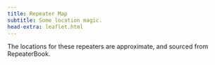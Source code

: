 ```yaml
---
title: Repeater Map
subtitle: Some location magic.
head-extra: leaflet.html
---
```


The locations for these repeaters are approximate, and sourced from RepeaterBook.

<div id="map" style="height: 730px; border-radius: 500px;"></div>

<style>
    .custom-icon {
        background-color: #165a0a;
        border-radius: 50%;
        text-align: center;
        color: white;
    }

    .icon-label {
        line-height: 25px;
        /* Match the height of the icon */
    }
</style>


<script>
var map = L.map('map').setView([47.63, -122.75], 8);

L.tileLayer('https://tile.openstreetmap.org/{z}/{x}/{y}.png', {
    maxZoom: 19,
    attribution: '&copy; <a href="http://www.openstreetmap.org/copyright">OpenStreetMap</a>'
}).addTo(map);

L.marker([47.6238670367, -122.3150024400], {icon: L.divIcon({className: 'custom-icon', html: "<div class='icon-label'>...</div>", iconSize: [25, 25]}) }).bindPopup('RR# 1 - WW7PSR (146.960)<br>RR# 2 - WW7PSR (52.870)<br>RR# 13 - W7ACS (442.875)<br>').addTo(map);
L.marker([47.6324996900, -122.3560028100], {icon: L.divIcon({className: 'custom-icon', html: "<div class='icon-label'>3</div>", iconSize: [25, 25]}) }).bindPopup('RR# 3 - WW7SEA (444.700)<br>').addTo(map);
L.marker([47.5404380333, -122.3780892333], {icon: L.divIcon({className: 'custom-icon', html: "<div class='icon-label'>...</div>", iconSize: [25, 25]}) }).bindPopup('RR# 4 - W7AW (53.290)<br>RR# 5 - W7AW (145.130)<br>RR# 6 - W7AW (441.800)<br>').addTo(map);
L.marker([47.2528991700, -122.4440002400], {icon: L.divIcon({className: 'custom-icon', html: "<div class='icon-label'>...</div>", iconSize: [25, 25]}) }).bindPopup('RR# 7 - W7DK (147.280)<br>RR# 8 - W7DK (440.625)<br>RR# 9 - W7DK (145.210)<br>').addTo(map);
L.marker([46.8429336533, -122.7643330900], {icon: L.divIcon({className: 'custom-icon', html: "<div class='icon-label'>...</div>", iconSize: [25, 25]}) }).bindPopup('RR# 10 - W7DK (147.380)<br>RR# 69 - NT7H (224.460)<br>RR# 70 - NT7H (441.400)<br>').addTo(map);
L.marker([47.6031132000, -122.3187965000], {icon: L.divIcon({className: 'custom-icon', html: "<div class='icon-label'>11</div>", iconSize: [25, 25]}) }).bindPopup('RR# 11 - W7ACS (442.300)<br>').addTo(map);
L.marker([47.6043014500, -122.3300018300], {icon: L.divIcon({className: 'custom-icon', html: "<div class='icon-label'>12</div>", iconSize: [25, 25]}) }).bindPopup('RR# 12 - W7ACS (444.550)<br>').addTo(map);
L.marker([47.6510101000, -122.3893988000], {icon: L.divIcon({className: 'custom-icon', html: "<div class='icon-label'>14</div>", iconSize: [25, 25]}) }).bindPopup('RR# 14 - W7ACS (443.475)<br>').addTo(map);
L.marker([47.6901190000, -122.3177855000], {icon: L.divIcon({className: 'custom-icon', html: "<div class='icon-label'>15</div>", iconSize: [25, 25]}) }).bindPopup('RR# 15 - W7ACS (443.650)<br>').addTo(map);
L.marker([47.7719300000, -122.2810100000], {icon: L.divIcon({className: 'custom-icon', html: "<div class='icon-label'>16</div>", iconSize: [25, 25]}) }).bindPopup('RR# 16 - W7ACS (440.600)<br>').addTo(map);
L.marker([47.5209999100, -122.3430023200], {icon: L.divIcon({className: 'custom-icon', html: "<div class='icon-label'>17</div>", iconSize: [25, 25]}) }).bindPopup('RR# 17 - W7ACS (443.200)<br>').addTo(map);
L.marker([47.6884994500, -122.1559982300], {icon: L.divIcon({className: 'custom-icon', html: "<div class='icon-label'>...</div>", iconSize: [25, 25]}) }).bindPopup('RR# 18 - K7LWH (53.170)<br>RR# 19 - K7LWH (145.490)<br>').addTo(map);
L.marker([47.6814994800, -122.2089996300], {icon: L.divIcon({className: 'custom-icon', html: "<div class='icon-label'>...</div>", iconSize: [25, 25]}) }).bindPopup('RR# 20 - K7LWH (224.360)<br>RR# 21 - K7LWH (441.075)<br>').addTo(map);
L.marker([47.5683670000, -122.2207290000], {icon: L.divIcon({className: 'custom-icon', html: "<div class='icon-label'>...</div>", iconSize: [25, 25]}) }).bindPopup('RR# 22 - W7MIR (147.160)<br>RR# 23 - W7MIR (440.150)<br>').addTo(map);
L.marker([48.5833015400, -122.1449966400], {icon: L.divIcon({className: 'custom-icon', html: "<div class='icon-label'>24</div>", iconSize: [25, 25]}) }).bindPopup('RR# 24 - N7GDE (145.190)<br>').addTo(map);
L.marker([47.5494494900, -122.7834260000], {icon: L.divIcon({className: 'custom-icon', html: "<div class='icon-label'>...</div>", iconSize: [25, 25]}) }).bindPopup('RR# 25 - KC7Z (146.620)<br>RR# 26 - KC7Z (442.650)<br>RR# 27 - KC7Z (441.175)<br>').addTo(map);
L.marker([47.6021162500, -122.6173161000], {icon: L.divIcon({className: 'custom-icon', html: "<div class='icon-label'>28</div>", iconSize: [25, 25]}) }).bindPopup('RR# 28 - KC7Z (444.075)<br>').addTo(map);
L.marker([47.6555143000, -122.9594265000], {icon: L.divIcon({className: 'custom-icon', html: "<div class='icon-label'>...</div>", iconSize: [25, 25]}) }).bindPopup('RR# 29 - WW7RA (146.620)<br>RR# 30 - WW7RA (442.65)<br>').addTo(map);
L.marker([48.1170005800, -122.7600021400], {icon: L.divIcon({className: 'custom-icon', html: "<div class='icon-label'>31</div>", iconSize: [25, 25]}) }).bindPopup('RR# 31 - W7JCR (145.150)<br>').addTo(map);
L.marker([48.0583000200, -122.6880035400], {icon: L.divIcon({className: 'custom-icon', html: "<div class='icon-label'>32</div>", iconSize: [25, 25]}) }).bindPopup('RR# 32 - AA7MI (440.725)<br>').addTo(map);
L.marker([47.2150993300, -123.1009979200], {icon: L.divIcon({className: 'custom-icon', html: "<div class='icon-label'>...</div>", iconSize: [25, 25]}) }).bindPopup('RR# 33 - N7SK (146.720)<br>RR# 34 - N7SK (443.250)<br>RR# 35 - N7SK (927.4125)<br>').addTo(map);
L.marker([47.3222999600, -122.3130035400], {icon: L.divIcon({className: 'custom-icon', html: "<div class='icon-label'>...</div>", iconSize: [25, 25]}) }).bindPopup('RR# 36 - WA7FW (146.760)<br>RR# 37 - WA7FW (442.950)<br>').addTo(map);
L.marker([47.2774009700, -122.2919998200], {icon: L.divIcon({className: 'custom-icon', html: "<div class='icon-label'>38</div>", iconSize: [25, 25]}) }).bindPopup('RR# 38 - WA7FW (442.925)<br>').addTo(map);
L.marker([48.0069007900, -122.9710006700], {icon: L.divIcon({className: 'custom-icon', html: "<div class='icon-label'>39</div>", iconSize: [25, 25]}) }).bindPopup('RR# 39 - KC7EQO (442.100)<br>').addTo(map);
L.marker([47.1997985800, -121.7559967000], {icon: L.divIcon({className: 'custom-icon', html: "<div class='icon-label'>40</div>", iconSize: [25, 25]}) }).bindPopup('RR# 40 - W7AAO (145.370)<br>').addTo(map);
L.marker([46.8431010000, -122.3149560000], {icon: L.divIcon({className: 'custom-icon', html: "<div class='icon-label'>...</div>", iconSize: [25, 25]}) }).bindPopup('RR# 41 - W7EAT (146.700)<br>RR# 43 - W7EAT (442.725)<br>').addTo(map);
L.marker([47.0530272050, -122.2944118600], {icon: L.divIcon({className: 'custom-icon', html: "<div class='icon-label'>...</div>", iconSize: [25, 25]}) }).bindPopup('RR# 42 - W7EAT (224.180)<br>RR# 78 - N3KPU (145.230)<br>').addTo(map);
L.marker([47.7376770000, -122.2307900000], {icon: L.divIcon({className: 'custom-icon', html: "<div class='icon-label'>44</div>", iconSize: [25, 25]}) }).bindPopup('RR# 44 - NE7MC (442.000)<br>').addTo(map);
L.marker([47.5404491400, -122.0989990200], {icon: L.divIcon({className: 'custom-icon', html: "<div class='icon-label'>...</div>", iconSize: [25, 25]}) }).bindPopup('RR# 45 - WW7STR (224.440)<br>RR# 46 - WW7STR (441.550)<br>').addTo(map);
L.marker([47.4883468833, -121.9470157333], {icon: L.divIcon({className: 'custom-icon', html: "<div class='icon-label'>...</div>", iconSize: [25, 25]}) }).bindPopup('RR# 47 - WW7STR (443.050)<br>RR# 97 - K7LED (146.820)<br>RR# 98 - K7LED (224.120)<br>').addTo(map);
L.marker([47.5559005700, -122.1159973100], {icon: L.divIcon({className: 'custom-icon', html: "<div class='icon-label'>48</div>", iconSize: [25, 25]}) }).bindPopup('RR# 48 - WW7STR (927.2125)<br>').addTo(map);
L.marker([48.5603981000, -123.1200027500], {icon: L.divIcon({className: 'custom-icon', html: "<div class='icon-label'>49</div>", iconSize: [25, 25]}) }).bindPopup('RR# 49 - N7JN (146.700)<br>').addTo(map);
L.marker([48.6777992200, -122.8310012800], {icon: L.divIcon({className: 'custom-icon', html: "<div class='icon-label'>...</div>", iconSize: [25, 25]}) }).bindPopup('RR# 50 - N7JN (224.480)<br>RR# 51 - N7JN (443.450)<br>').addTo(map);
L.marker([47.2211990400, -121.8509979200], {icon: L.divIcon({className: 'custom-icon', html: "<div class='icon-label'>52</div>", iconSize: [25, 25]}) }).bindPopup('RR# 52 - N7OEP (53.330)<br>').addTo(map);
L.marker([47.2042999300, -121.9919967700], {icon: L.divIcon({className: 'custom-icon', html: "<div class='icon-label'>...</div>", iconSize: [25, 25]}) }).bindPopup('RR# 53 - N7OEP (440.075)<br>RR# 54 - N7OEP (443.175)<br>').addTo(map);
L.marker([47.7724990800, -122.9300003100], {icon: L.divIcon({className: 'custom-icon', html: "<div class='icon-label'>55</div>", iconSize: [25, 25]}) }).bindPopup('RR# 55 - K7DK (440.950)<br>').addTo(map);
L.marker([46.8672981300, -122.2669982900], {icon: L.divIcon({className: 'custom-icon', html: "<div class='icon-label'>...</div>", iconSize: [25, 25]}) }).bindPopup('RR# 56 - W7PFR (53.410)<br>RR# 57 - W7PFR (443.975)<br>').addTo(map);
L.marker([47.5038986200, -121.9759979200], {icon: L.divIcon({className: 'custom-icon', html: "<div class='icon-label'>...</div>", iconSize: [25, 25]}) }).bindPopup('RR# 58 - K7NWS (442.075)<br>RR# 59 - K7NWS (145.330)<br>RR# 60 - K7NWS (224.340)<br>').addTo(map);
L.marker([47.3910700000, -122.6079000000], {icon: L.divIcon({className: 'custom-icon', html: "<div class='icon-label'>61</div>", iconSize: [25, 25]}) }).bindPopup('RR# 61 - KA7EOC (145.350)<br>').addTo(map);
L.marker([47.9979496000, -122.1944999650], {icon: L.divIcon({className: 'custom-icon', html: "<div class='icon-label'>...</div>", iconSize: [25, 25]}) }).bindPopup('RR# 62 - WA7LAW (147.180)<br>RR# 63 - WA7LAW (444.575)<br>').addTo(map);
L.marker([47.5301017800, -122.0329971300], {icon: L.divIcon({className: 'custom-icon', html: "<div class='icon-label'>64</div>", iconSize: [25, 25]}) }).bindPopup('RR# 64 - N9VW (53.830)<br>').addTo(map);
L.marker([47.5420280000, -122.1091100000], {icon: L.divIcon({className: 'custom-icon', html: "<div class='icon-label'>...</div>", iconSize: [25, 25]}) }).bindPopup('RR# 65 - KC7RAS (147.100)<br>RR# 66 - N6OBY (443.325)<br>RR# 67 - WA7ACS (440.175)<br>').addTo(map);
L.marker([47.0279998800, -122.8970031700], {icon: L.divIcon({className: 'custom-icon', html: "<div class='icon-label'>68</div>", iconSize: [25, 25]}) }).bindPopup('RR# 68 - NT7H (147.360)<br>').addTo(map);
L.marker([47.8439700000, -122.5427500000], {icon: L.divIcon({className: 'custom-icon', html: "<div class='icon-label'>71</div>", iconSize: [25, 25]}) }).bindPopup('RR# 71 - K7GKR (444.725)<br>').addTo(map);
L.marker([48.2125015300, -122.7050018300], {icon: L.divIcon({className: 'custom-icon', html: "<div class='icon-label'>72</div>", iconSize: [25, 25]}) }).bindPopup('RR# 72 - W7AVM (146.860)<br>').addTo(map);
L.marker([48.0401001000, -122.4059982300], {icon: L.divIcon({className: 'custom-icon', html: "<div class='icon-label'>73</div>", iconSize: [25, 25]}) }).bindPopup('RR# 73 - W7AVM (147.220)<br>').addTo(map);
L.marker([47.4508018500, -122.2870025600], {icon: L.divIcon({className: 'custom-icon', html: "<div class='icon-label'>...</div>", iconSize: [25, 25]}) }).bindPopup('RR# 74 - NC7G (146.660)<br>RR# 75 - WA7ST (443.100)<br>').addTo(map);
L.marker([47.4726950000, -122.3454480000], {icon: L.divIcon({className: 'custom-icon', html: "<div class='icon-label'>76</div>", iconSize: [25, 25]}) }).bindPopup('RR# 76 - W7BUR (441.125)<br>').addTo(map);
L.marker([47.4023300000, -122.3035600000], {icon: L.divIcon({className: 'custom-icon', html: "<div class='icon-label'>77</div>", iconSize: [25, 25]}) }).bindPopup('RR# 77 - WA7DES (443.700)<br>').addTo(map);
L.marker([47.1091003400, -122.5530014000], {icon: L.divIcon({className: 'custom-icon', html: "<div class='icon-label'>79</div>", iconSize: [25, 25]}) }).bindPopup('RR# 79 - KE7YYD (442.750)<br>').addTo(map);
L.marker([47.7542991600, -122.1630020100], {icon: L.divIcon({className: 'custom-icon', html: "<div class='icon-label'>...</div>", iconSize: [25, 25]}) }).bindPopup('RR# 80 - K6RFK (147.340)<br>RR# 81 - K6RFK (442.775)<br>').addTo(map);
L.marker([46.9730987500, -123.1350021400], {icon: L.divIcon({className: 'custom-icon', html: "<div class='icon-label'>82</div>", iconSize: [25, 25]}) }).bindPopup('RR# 82 - K7CPR (145.470)<br>').addTo(map);
L.marker([48.0982722000, -122.5731977000], {icon: L.divIcon({className: 'custom-icon', html: "<div class='icon-label'>83</div>", iconSize: [25, 25]}) }).bindPopup('RR# 83 - N7KN (441.425)<br>').addTo(map);
L.marker([48.2249984700, -122.5000000000], {icon: L.divIcon({className: 'custom-icon', html: "<div class='icon-label'>...</div>", iconSize: [25, 25]}) }).bindPopup('RR# 84 - W7PIG (147.360)<br>RR# 86 - W7PIG (441.050)<br>').addTo(map);
L.marker([48.1915016200, -122.5149993900], {icon: L.divIcon({className: 'custom-icon', html: "<div class='icon-label'>85</div>", iconSize: [25, 25]}) }).bindPopup('RR# 85 - W7PIG (223.880)<br>').addTo(map);
L.marker([46.4881670000, -123.2147800000], {icon: L.divIcon({className: 'custom-icon', html: "<div class='icon-label'>...</div>", iconSize: [25, 25]}) }).bindPopup('RR# 87 - K7CH (53.030)<br>RR# 89 - KK7DFM (444.450)<br>').addTo(map);
L.marker([47.0057350000, -122.9449420000], {icon: L.divIcon({className: 'custom-icon', html: "<div class='icon-label'>88</div>", iconSize: [25, 25]}) }).bindPopup('RR# 88 - KK7DFL (145.275)<br>').addTo(map);
L.marker([48.6800797000, -122.8425501000], {icon: L.divIcon({className: 'custom-icon', html: "<div class='icon-label'>...</div>", iconSize: [25, 25]}) }).bindPopup('RR# 90 - K7SKW (146.740)<br>RR# 91 - K7SKW (444.050)<br>').addTo(map);
L.marker([48.7884669000, -122.3852150000], {icon: L.divIcon({className: 'custom-icon', html: "<div class='icon-label'>92</div>", iconSize: [25, 25]}) }).bindPopup('RR# 92 - K7SKW (443.750)<br>').addTo(map);
L.marker([48.8017863000, -122.4625177000], {icon: L.divIcon({className: 'custom-icon', html: "<div class='icon-label'>93</div>", iconSize: [25, 25]}) }).bindPopup('RR# 93 - K7SKW (147.160)<br>').addTo(map);
L.marker([47.6241000000, -117.1750000000], {icon: L.divIcon({className: 'custom-icon', html: "<div class='icon-label'>94</div>", iconSize: [25, 25]}) }).bindPopup('RR# 94 - W7TRF (145.210)<br>').addTo(map);
L.marker([47.6068000000, -117.2034000000], {icon: L.divIcon({className: 'custom-icon', html: "<div class='icon-label'>95</div>", iconSize: [25, 25]}) }).bindPopup('RR# 95 - W7TRF (443.475)<br>').addTo(map);
L.marker([47.8566093400, -122.2836761500], {icon: L.divIcon({className: 'custom-icon', html: "<div class='icon-label'>96</div>", iconSize: [25, 25]}) }).bindPopup('RR# 96 - W7FLY (443.925)<br>').addTo(map);
L.marker([46.0765762800, -122.8034604000], {icon: L.divIcon({className: 'custom-icon', html: "<div class='icon-label'>99</div>", iconSize: [25, 25]}) }).bindPopup('RR# 99 - W7MSH (444.725)<br>').addTo(map);
L.marker([47.0042643000, -122.5398460000], {icon: L.divIcon({className: 'custom-icon', html: "<div class='icon-label'>100</div>", iconSize: [25, 25]}) }).bindPopup('RR# 100 - WA7ROY (444.175)<br>').addTo(map);
L.marker([47.5778007500, -122.3089981100], {icon: L.divIcon({className: 'custom-icon', html: "<div class='icon-label'>101</div>", iconSize: [25, 25]}) }).bindPopup('RR# 101 - WW7MST (146.900)<br>').addTo(map);
L.marker([47.5526008600, -122.3010025000], {icon: L.divIcon({className: 'custom-icon', html: "<div class='icon-label'>102</div>", iconSize: [25, 25]}) }).bindPopup('RR# 102 - WW7MST (443.550)<br>').addTo(map);
L.marker([47.6748100000, -122.0534360000], {icon: L.divIcon({className: 'custom-icon', html: "<div class='icon-label'>103</div>", iconSize: [25, 25]}) }).bindPopup('RR# 103 - W7DX (147.000)<br>').addTo(map);
L.marker([48.1256990000, -121.9844964000], {icon: L.divIcon({className: 'custom-icon', html: "<div class='icon-label'>104</div>", iconSize: [25, 25]}) }).bindPopup('RR# 104 - WA7DEM (146.920)<br>').addTo(map);
L.marker([48.1227936000, -122.2567359000], {icon: L.divIcon({className: 'custom-icon', html: "<div class='icon-label'>...</div>", iconSize: [25, 25]}) }).bindPopup('RR# 105 - WA7DEM (224.380)<br>RR# 106 - WA7DEM (444.200)<br>').addTo(map);
L.marker([47.8636169000, -122.2786477000], {icon: L.divIcon({className: 'custom-icon', html: "<div class='icon-label'>107</div>", iconSize: [25, 25]}) }).bindPopup('RR# 107 - WA7DEM (146.780)<br>').addTo(map);
L.marker([47.8288566000, -122.0739169000], {icon: L.divIcon({className: 'custom-icon', html: "<div class='icon-label'>108</div>", iconSize: [25, 25]}) }).bindPopup('RR# 108 - WA7DEM (442.975)<br>').addTo(map);
L.marker([47.8025185000, -122.3228347000], {icon: L.divIcon({className: 'custom-icon', html: "<div class='icon-label'>109</div>", iconSize: [25, 25]}) }).bindPopup('RR# 109 - WA7DEM (443.725)<br>').addTo(map);
L.marker([47.8028705000, -122.3334163000], {icon: L.divIcon({className: 'custom-icon', html: "<div class='icon-label'>110</div>", iconSize: [25, 25]}) }).bindPopup('RR# 110 - WA7DEM (444.025)<br>').addTo(map);
L.marker([47.6576742000, -116.9684792000], {icon: L.divIcon({className: 'custom-icon', html: "<div class='icon-label'>...</div>", iconSize: [25, 25]}) }).bindPopup('RR# 111 - N7IRG (53.390)<br>RR# 112 - N7IRG (147.280)<br>RR# 113 - N7IRG (442.950)<br>').addTo(map);
L.marker([47.3634565000, -116.4122550000], {icon: L.divIcon({className: 'custom-icon', html: "<div class='icon-label'>114</div>", iconSize: [25, 25]}) }).bindPopup('RR# 114 - N7IRG (147.260)<br>').addTo(map);
L.marker([47.5642862000, -115.8521100000], {icon: L.divIcon({className: 'custom-icon', html: "<div class='icon-label'>115</div>", iconSize: [25, 25]}) }).bindPopup('RR# 115 - N7IRG (147.180)<br>').addTo(map);
L.marker([48.0787224000, -116.9537798000], {icon: L.divIcon({className: 'custom-icon', html: "<div class='icon-label'>...</div>", iconSize: [25, 25]}) }).bindPopup('RR# 116 - N7IRG (145.490)<br>RR# 117 - N7IRG (444.550)<br>').addTo(map);
L.marker([48.6101410000, -116.2600576000], {icon: L.divIcon({className: 'custom-icon', html: "<div class='icon-label'>118</div>", iconSize: [25, 25]}) }).bindPopup('RR# 118 - N7IRG (146.960)<br>').addTo(map);
L.marker([48.6063229000, -116.9518883000], {icon: L.divIcon({className: 'custom-icon', html: "<div class='icon-label'>119</div>", iconSize: [25, 25]}) }).bindPopup('RR# 119 - N7IRG (145.410)<br>').addTo(map);
L.marker([48.5457000700, -119.2360000600], {icon: L.divIcon({className: 'custom-icon', html: "<div class='icon-label'>120</div>", iconSize: [25, 25]}) }).bindPopup('RR# 120 - WA7MV (147.320)<br>').addTo(map);
L.marker([48.3634784000, -120.1223030000], {icon: L.divIcon({className: 'custom-icon', html: "<div class='icon-label'>121</div>", iconSize: [25, 25]}) }).bindPopup('RR# 121 - WA7MV (146.720)<br>').addTo(map);
L.marker([48.3176002500, -120.1149978600], {icon: L.divIcon({className: 'custom-icon', html: "<div class='icon-label'>122</div>", iconSize: [25, 25]}) }).bindPopup('RR# 122 - WA7MV (444.800)<br>').addTo(map);

</script>
